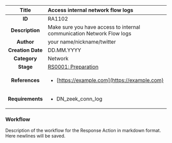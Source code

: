 | Title                       |  Access internal network flow logs         |
|:---------------------------:|:--------------------|
| **ID**                      | RA1102            |
| **Description**             | Make sure you have access to internal communication Network Flow logs   |
| **Author**                  | your name/nickname/twitter        |
| **Creation Date**           | DD.MM.YYYY |
| **Category**                | Network      |
| **Stage**                   |[RS0001: Preparation](../Response_Stages/RS0001.md)| 
| **References** |<ul><li>[https://example.com](https://example.com)</li></ul>|
| **Requirements** |<ul><li>DN_zeek_conn_log</li></ul>|

### Workflow

Description of the workflow for the Response Action in markdown format.  
Here newlines will be saved.  
